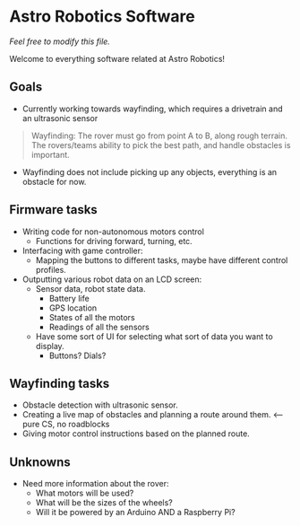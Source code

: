 # Astro Robotics Software

*Feel free to modify this file.*

Welcome to everything software related at Astro Robotics!

## Goals
- Currently working towards wayfinding, which requires a drivetrain and an ultrasonic sensor
> Wayfinding: The rover must go from point A to B, along rough terrain. The rovers/teams ability to pick the best path, and handle obstacles is important.
- Wayfinding does not include picking up any objects, everything is an obstacle for now. 

## Firmware tasks
- Writing code for non-autonomous motors control
    - Functions for driving forward, turning, etc. 
- Interfacing with game controller:
    - Mapping the buttons to different tasks, maybe have different control profiles.
- Outputting various robot data on an LCD screen:
    - Sensor data, robot state data.
        - Battery life
        - GPS location
        - States of all the motors
        - Readings of all the sensors
    - Have some sort of UI for selecting what sort of data you want to display.
        - Buttons? Dials?

## Wayfinding tasks
- Obstacle detection with ultrasonic sensor.
- Creating a live map of obstacles and planning a route around them. <-- pure CS, no roadblocks
- Giving motor control instructions based on the planned route.

## Unknowns 
- Need more information about the rover:
    - What motors will be used?
    - What will be the sizes of the wheels?
    - Will it be powered by an Arduino AND a Raspberry Pi?
